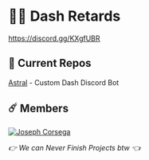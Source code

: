 # 🐱‍💻 Dash Retards
https://discord.gg/KXgfUBR

## 🌸 Current Repos
[Astral](https://github.com/dashstarx/Astral) - Custom Dash Discord Bot

## ☄️ Members
[![Joseph Corsega](https://github.com/watsonjph.png?size=48 "Joseph Corsega")](https://github.com/watsonjph)


*👉 We can Never Finish Projects btw 👈*
